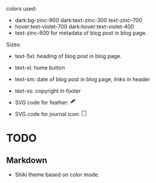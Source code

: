 colors used: 

- dark:bg-zinc-900 dark:text-zinc-300 text-zinc-700
- hover:text-violet-700 dark:hover:text-violet-400
- text-zinc-600 for metadata of blog post in blog page.

Sizes:
- text-5xl: heading of blog post in blog page.
- text-xl: home button
- text-sm: date of blog post in blog page, links in header
- text-xs: copyright in footer

- SVG code for feather:
<svg stroke="currentColor" fill="currentColor" stroke-width="0" viewBox="0 0 512 512" height="1em" width="1em" xmlns="http://www.w3.org/2000/svg"><path d="M470.7 20L368.2 49.81l41.5-28.09c-26.2 5.92-59.3 17.5-100.9 36.19l-67.9 70.79L265 79.25c-23.3 12.96-48 29.95-71.8 49.85l-15.8 64.3-3.4-47.6c-23.5 21.6-45.6 45.6-63.9 70.9-19.23 26.5-34.26 54.5-41.79 82.4l-28.12-18.8c2.52 23.7 10.31 44.3 23.09 63.2l-33.62-10.3c7.64 23.5 20.13 38.7 41.25 51-11.83 33.3-17.38 68.1-23.34 102.8l18.4 3.1C87.31 277.4 237.9 141.8 374 81.72l6.9 17.38c-121.7 54.5-216.3 146.5-265.8 279.1 18.1.1 35.8-2.1 52.2-6.3l4.9-60.9 13.1 55.5c10.9-4 20.9-8.8 29.8-14.4l-20.7-43.5 32.8 34.8c8-6.4 14.6-13.6 19.6-21.5 30.4-47.5 62.2-94.7 124.8-134.2l-45.7-16.2 70.1 2.1c11.4-5.8 23.4-12.9 32.5-19.6l-49.7-4 74.7-17.6c5.8-5.8 11.2-11.9 16.1-18 17.3-21.94 29-44.78 26.2-65.55-1.3-10.39-7.5-20.16-17.6-25.63-2.5-1.3-5.2-2.45-7.5-3.22z"></path></svg>

- SVG code for journal icon:
<svg stroke="currentColor" fill="currentColor" stroke-width="0" viewBox="0 0 16 16" height="1em" width="1em" xmlns="http://www.w3.org/2000/svg"><path d="M3 0h10a2 2 0 0 1 2 2v12a2 2 0 0 1-2 2H3a2 2 0 0 1-2-2v-1h1v1a1 1 0 0 0 1 1h10a1 1 0 0 0 1-1V2a1 1 0 0 0-1-1H3a1 1 0 0 0-1 1v1H1V2a2 2 0 0 1 2-2z"></path><path d="M1 5v-.5a.5.5 0 0 1 1 0V5h.5a.5.5 0 0 1 0 1h-2a.5.5 0 0 1 0-1H1zm0 3v-.5a.5.5 0 0 1 1 0V8h.5a.5.5 0 0 1 0 1h-2a.5.5 0 0 1 0-1H1zm0 3v-.5a.5.5 0 0 1 1 0v.5h.5a.5.5 0 0 1 0 1h-2a.5.5 0 0 1 0-1H1z"></path></svg>

# TODO
## Markdown
- Shiki theme based on color mode.
